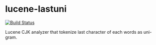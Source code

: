 lucene-lastuni
==============

[![Build Status](https://travis-ci.org/buzztaiki/lucene-lastuni.png?branch=master)](https://travis-ci.org/buzztaiki/lucene-lastuni)

Lucene CJK analyzer that tokenize last character of each words as uni-gram.

